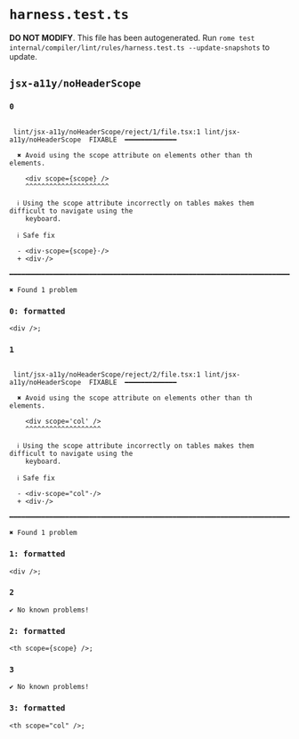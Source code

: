 # `harness.test.ts`

**DO NOT MODIFY**. This file has been autogenerated. Run `rome test internal/compiler/lint/rules/harness.test.ts --update-snapshots` to update.

## `jsx-a11y/noHeaderScope`

### `0`

```

 lint/jsx-a11y/noHeaderScope/reject/1/file.tsx:1 lint/jsx-a11y/noHeaderScope  FIXABLE  ━━━━━━━━━━━━━

  ✖ Avoid using the scope attribute on elements other than th elements.

    <div scope={scope} />
    ^^^^^^^^^^^^^^^^^^^^^

  ℹ Using the scope attribute incorrectly on tables makes them difficult to navigate using the
    keyboard.

  ℹ Safe fix

  - <div·scope={scope}·/>
  + <div·/>

━━━━━━━━━━━━━━━━━━━━━━━━━━━━━━━━━━━━━━━━━━━━━━━━━━━━━━━━━━━━━━━━━━━━━━━━━━━━━━━━━━━━━━━━━━━━━━━━━━━━

✖ Found 1 problem

```

### `0: formatted`

```
<div />;

```

### `1`

```

 lint/jsx-a11y/noHeaderScope/reject/2/file.tsx:1 lint/jsx-a11y/noHeaderScope  FIXABLE  ━━━━━━━━━━━━━

  ✖ Avoid using the scope attribute on elements other than th elements.

    <div scope='col' />
    ^^^^^^^^^^^^^^^^^^^

  ℹ Using the scope attribute incorrectly on tables makes them difficult to navigate using the
    keyboard.

  ℹ Safe fix

  - <div·scope="col"·/>
  + <div·/>

━━━━━━━━━━━━━━━━━━━━━━━━━━━━━━━━━━━━━━━━━━━━━━━━━━━━━━━━━━━━━━━━━━━━━━━━━━━━━━━━━━━━━━━━━━━━━━━━━━━━

✖ Found 1 problem

```

### `1: formatted`

```
<div />;

```

### `2`

```
✔ No known problems!

```

### `2: formatted`

```
<th scope={scope} />;

```

### `3`

```
✔ No known problems!

```

### `3: formatted`

```
<th scope="col" />;

```
